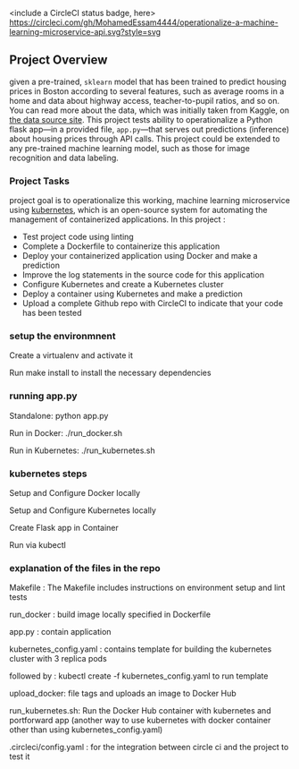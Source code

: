 <include a CircleCI status badge, here>
https://circleci.com/gh/MohamedEssam4444/operationalize-a-machine-learning-microservice-api.svg?style=svg

## Project Overview

given a pre-trained, `sklearn` model that has been trained to predict housing prices in Boston according to several features, such as average rooms in a home and data about highway access, teacher-to-pupil ratios, and so on. You can read more about the data, which was initially taken from Kaggle, on [the data source site](https://www.kaggle.com/c/boston-housing). This project tests ability to operationalize a Python flask app—in a provided file, `app.py`—that serves out predictions (inference) about housing prices through API calls. This project could be extended to any pre-trained machine learning model, such as those for image recognition and data labeling.

### Project Tasks

project goal is to operationalize this working, machine learning microservice using [kubernetes](https://kubernetes.io/), which is an open-source system for automating the management of containerized applications. In this project :
* Test project code using linting
* Complete a Dockerfile to containerize this application
* Deploy your containerized application using Docker and make a prediction
* Improve the log statements in the source code for this application
* Configure Kubernetes and create a Kubernetes cluster
* Deploy a container using Kubernetes and make a prediction
* Upload a complete Github repo with CircleCI to indicate that your code has been tested

### setup the environmnent

Create a virtualenv and activate it

Run make install to install the necessary dependencies

### running app.py

Standalone: python app.py

Run in Docker: ./run_docker.sh

Run in Kubernetes: ./run_kubernetes.sh

### kubernetes steps

Setup and Configure Docker locally

Setup and Configure Kubernetes locally

Create Flask app in Container

Run via kubectl

### explanation of the files in the repo 

Makefile : The Makefile includes instructions on environment setup and lint tests

run_docker : build image locally specified in Dockerfile

app.py : contain application

kubernetes_config.yaml : contains template for building the kubernetes cluster with 3 replica pods

followed by : kubectl create -f kubernetes_config.yaml to run template

upload_docker: file tags and uploads an image to Docker Hub

run_kubernetes.sh: Run the Docker Hub container with kubernetes and portforward app (another way to use kubernetes with docker container other than using kubernetes_config.yaml)

.circleci/config.yaml : for the integration between circle ci and the project to test it 
